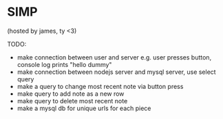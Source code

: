 # SIMP
(hosted by james, ty <3)

TODO:
- make connection between user and server e.g. user presses button,
console log prints "hello dummy"
- make connection between nodejs server and mysql server, use select query
- make a query to change most recent note via button press
- make query to add note as a new row
- make query to delete most recent note
- make a mysql db for unique urls for each piece